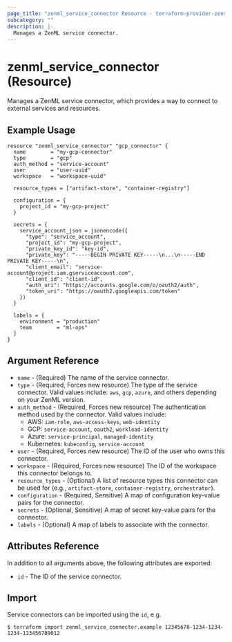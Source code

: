 ```yaml
---
page_title: "zenml_service_connector Resource - terraform-provider-zenml"
subcategory: ""
description: |-
  Manages a ZenML service connector.
---
```


# zenml_service_connector (Resource)

Manages a ZenML service connector, which provides a way to connect to external services and resources.

## Example Usage

```hcl
resource "zenml_service_connector" "gcp_connector" {
  name        = "my-gcp-connector"
  type        = "gcp"
  auth_method = "service-account"
  user        = "user-uuid"
  workspace   = "workspace-uuid"
  
  resource_types = ["artifact-store", "container-registry"]
  
  configuration = {
    project_id = "my-gcp-project"
  }
  
  secrets = {
    service_account_json = jsonencode({
      "type": "service_account",
      "project_id": "my-gcp-project",
      "private_key_id": "key-id",
      "private_key": "-----BEGIN PRIVATE KEY-----\n...\n-----END PRIVATE KEY-----\n",
      "client_email": "service-account@project.iam.gserviceaccount.com",
      "client_id": "client-id",
      "auth_uri": "https://accounts.google.com/o/oauth2/auth",
      "token_uri": "https://oauth2.googleapis.com/token"
    })
  }
  
  labels = {
    environment = "production"
    team        = "ml-ops"
  }
}
```

## Argument Reference

* `name` - (Required) The name of the service connector.
* `type` - (Required, Forces new resource) The type of the service connector. Valid values include: `aws`, `gcp`, `azure`, and others depending on your ZenML version.
* `auth_method` - (Required, Forces new resource) The authentication method used by the connector. Valid values include:
  * AWS: `iam-role`, `aws-access-keys`, `web-identity`
  * GCP: `service-account`, `oauth2`, `workload-identity`
  * Azure: `service-principal`, `managed-identity`
  * Kubernetes: `kubeconfig`, `service-account`
* `user` - (Required, Forces new resource) The ID of the user who owns this connector.
* `workspace` - (Required, Forces new resource) The ID of the workspace this connector belongs to.
* `resource_types` - (Optional) A list of resource types this connector can be used for (e.g., `artifact-store`, `container-registry`, `orchestrator`).
* `configuration` - (Required, Sensitive) A map of configuration key-value pairs for the connector.
* `secrets` - (Optional, Sensitive) A map of secret key-value pairs for the connector.
* `labels` - (Optional) A map of labels to associate with the connector.

## Attributes Reference

In addition to all arguments above, the following attributes are exported:

* `id` - The ID of the service connector.

## Import

Service connectors can be imported using the `id`, e.g.

```
$ terraform import zenml_service_connector.example 12345678-1234-1234-1234-123456789012
```